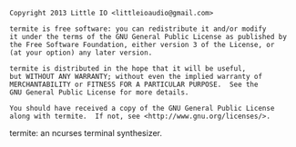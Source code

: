     Copyright 2013 Little IO <littleioaudio@gmail.com>

    termite is free software: you can redistribute it and/or modify
    it under the terms of the GNU General Public License as published by
    the Free Software Foundation, either version 3 of the License, or
    (at your option) any later version.

    termite is distributed in the hope that it will be useful,
    but WITHOUT ANY WARRANTY; without even the implied warranty of
    MERCHANTABILITY or FITNESS FOR A PARTICULAR PURPOSE.  See the
    GNU General Public License for more details.

    You should have received a copy of the GNU General Public License
    along with termite.  If not, see <http://www.gnu.org/licenses/>.

termite: an ncurses terminal synthesizer.
